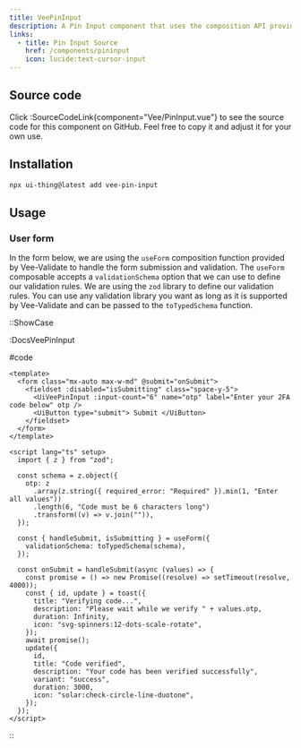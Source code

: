 ```yaml
---
title: VeePinInput
description: A Pin Input component that uses the composition API provided by Vee-Validate to perform validation.
links:
  - title: Pin Input Source
    href: /components/pininput
    icon: lucide:text-cursor-input
---
```


## Source code

Click :SourceCodeLink{component="Vee/PinInput.vue"} to see the source code for this component on GitHub. Feel free to copy it and adjust it for your own use.

## Installation

```bash
npx ui-thing@latest add vee-pin-input
```

## Usage

### User form

In the form below, we are using the `useForm` composition function provided by Vee-Validate to handle the form submission and validation. The `useForm` composable accepts a `validationSchema` option that we can use to define our validation rules. We are using the `zod` library to define our validation rules. You can use any validation library you want as long as it is supported by Vee-Validate and can be passed to the `toTypedSchema` function.

::ShowCase

:DocsVeePinInput

#code

<!-- automd:file src="../../app/components/content/Docs/Vee/PinInput/DocsVeePinInput.vue" code lang="vue" -->

```vue [DocsVeePinInput.vue]
<template>
  <form class="mx-auto max-w-md" @submit="onSubmit">
    <fieldset :disabled="isSubmitting" class="space-y-5">
      <UiVeePinInput :input-count="6" name="otp" label="Enter your 2FA code below" otp />
      <UiButton type="submit"> Submit </UiButton>
    </fieldset>
  </form>
</template>

<script lang="ts" setup>
  import { z } from "zod";

  const schema = z.object({
    otp: z
      .array(z.string({ required_error: "Required" }).min(1, "Enter all values"))
      .length(6, "Code must be 6 characters long")
      .transform((v) => v.join("")),
  });

  const { handleSubmit, isSubmitting } = useForm({
    validationSchema: toTypedSchema(schema),
  });

  const onSubmit = handleSubmit(async (values) => {
    const promise = () => new Promise((resolve) => setTimeout(resolve, 4000));
    const { id, update } = toast({
      title: "Verifying code...",
      description: "Please wait while we verify " + values.otp,
      duration: Infinity,
      icon: "svg-spinners:12-dots-scale-rotate",
    });
    await promise();
    update({
      id,
      title: "Code verified",
      description: "Your code has been verified successfully",
      variant: "success",
      duration: 3000,
      icon: "solar:check-circle-line-duotone",
    });
  });
</script>

```

<!-- /automd -->

::
